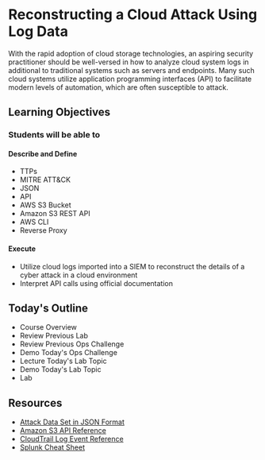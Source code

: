 # Reconstructing a Cloud Attack Using Log Data

With the rapid adoption of cloud storage technologies, an aspiring security practitioner should be well-versed in how to analyze cloud system logs in additional to traditional systems such as servers and endpoints. Many such cloud systems utilize application programming interfaces (API) to facilitate modern levels of automation, which are often susceptible to attack.

## Learning Objectives

### Students will be able to

#### Describe and Define

- TTPs
- MITRE ATT&CK
- JSON
- API
- AWS S3 Bucket
- Amazon S3 REST API
- AWS CLI
- Reverse Proxy

#### Execute

- Utilize cloud logs imported into a SIEM to reconstruct the details of a cyber attack in a cloud environment
- Interpret API calls using official documentation

## Today's Outline

- Course Overview
- Review Previous Lab
- Review Previous Ops Challenge
- Demo Today's Ops Challenge
- Lecture Today's Lab Topic
- Demo Today's Lab Topic
- Lab

## Resources

- [Attack Data Set in JSON Format](https://raw.githubusercontent.com/OTRF/mordor/master/datasets/small/aws/collection/ec2_proxy_s3_exfiltration.zip)
- [Amazon S3 API Reference](https://docs.aws.amazon.com/AmazonS3/latest/API/API_Operations.html)
- [CloudTrail Log Event Reference](https://docs.aws.amazon.com/awscloudtrail/latest/userguide/cloudtrail-event-reference-record-contents.html)
- [Splunk Cheat Sheet](https://wiki.splunk.com/images/2/2b/Cheatsheet.pdf)
